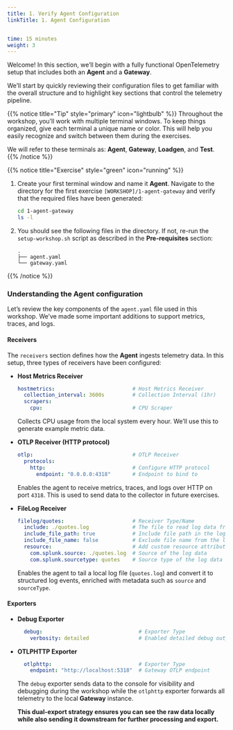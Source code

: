 ```yaml
---
title: 1. Verify Agent Configuration
linkTitle: 1. Agent Configuration


time: 15 minutes
weight: 3
---
```

Welcome! In this section, we’ll begin with a fully functional OpenTelemetry setup that includes both an **Agent** and a **Gateway**.

We’ll start by quickly reviewing their configuration files to get familiar with the overall structure and to highlight key sections that control the telemetry pipeline.

{{% notice title="Tip" style="primary" icon="lightbulb" %}}
Throughout the workshop, you’ll work with multiple terminal windows. To keep things organized, give each terminal a unique name or color. This will help you easily recognize and switch between them during the exercises.

We will refer to these terminals as: **Agent**, **Gateway**, **Loadgen**, and **Test**.
{{% /notice %}}

{{% notice title="Exercise" style="green" icon="running" %}}

1. Create your first terminal window and name it **Agent**. Navigate to the directory for the first exercise `[WORKSHOP]/1-agent-gateway` and verify that the required files have been generated:

    ```bash
    cd 1-agent-gateway
    ls -l
    ```
  
2. You should see the following files in the directory. If not, re-run the `setup-workshop.sh` script as described in the **Pre-requisites** section:

    ```text { title="Directory Structure" }
    .
    ├── agent.yaml
    └── gateway.yaml
    ```
<!--
3. Check the contents of the **agent.yaml** file. This file outlines the core structure of the OpenTelemetry Collector as deployed in **Agent** mode:

    ```bash
        cat ./agent.yaml
    ```

4. You will see a pre-configured setup tailored for this workshop:

    ```yaml { title="agent.yaml" }
    ###########################            This section holds all the
    ## Configuration section ##            configurations that can be 
    ###########################            used in this OpenTelemetry Collector
    extensions:                            # Array of Extensions
      health_check:                        # Configures the health check extension
        endpoint: 0.0.0.0:13133            # Endpoint to collect health check data

    receivers:                             # Array of Receivers
      hostmetrics:                         # Receiver Type
        collection_interval: 3600s         # Scrape metrics every hour
        scrapers:                          # Array of hostmetric scrapers
          cpu:                             # Scraper for cpu metrics
      otlp:                                # Receiver Type
        protocols:                         # list of Protocols used 
          http:                            # This wil enable the HTTP Protocol
            endpoint: "0.0.0.0:4318"       # Endpoint for incoming telemetry data 
      filelog/quotes:                      # Receiver Type/Name
        include: ./quotes.log              # The file to read log data from
        include_file_path: true            # Include file path in the log data
        include_file_name: false           # Exclude file name from the log data
        resource:                          # Add custom resource attributes
          com.splunk.source: ./quotes.log  # Source of the log data
          com.splunk.sourcetype: quotes    # Source type of the log data

    exporters:                             # Array of Exporters
      debug:                               # Exporter Type
        verbosity: detailed                # Enabled detailed debug output
      otlphttp:                            # Exporter Type
        endpoint: "http://localhost:5318"  # Gateway OTLP endpoint  
      file:                                # Exporter Type
        path: "./agent.out"                # Save path (OTLP JSON)
        append: false                      # Overwrite the file each time
    processors:                            # Array of Processors
      memory_limiter:                      # Limits memory usage by Collectors pipeline
        check_interval: 2s                 # Interval to check memory usage
        limit_mib: 512                     # Memory limit in MiB
      resourcedetection:                   # Processor Type
        detectors: [system]                # Detect system resource information
        override: true                     # Overwrites existing attributes
      resource/add_mode:                   # Processor Type/Name
        attributes:                        # Array of attributes and modifications
        - action: insert                   # Action is to insert a key
          key: otelcol.service.mode        # Key name
          value: "agent"                   # Key value

    ###########################            This section controls what
    ### Activation Section  ###            configurations will be used
    ###########################            by this OpenTelemetry Collector
    service:                               # Services configured for this Collector
      extensions:                          # Enabled extensions
      - health_check
      pipelines:                           # Array of configured pipelines
        traces:
          receivers:
          - otlp
          processors:
          - memory_limiter                 # Memory Limiter processor
          - resourcedetection              # Adds system attributes to the data
          - resource/add_mode              # Adds collector mode metadata
          exporters:
          - debug
          - file
          - otlphttp
        metrics:
          receivers:
          - hostmetrics                    # Hostmetric reciever (cpu only)
          - otlp
          processors:
          - memory_limiter                 # Memory Limiter processor
          - resourcedetection              # Adds system attributes to the data
          - resource/add_mode              # Adds collector mode metadata
          exporters:
          - debug
          - file
          - otlphttp
        logs:
          receivers:
          - otlp
          - filelog/quotes                 # Filelog Receiver
          processors:
          - memory_limiter                 # Memory Limiter processor
          - resourcedetection              # Adds system attributes to the data
          - resource/add_mode              # Adds collector mode metadata
          exporters:
          - debug
          - file
          - otlphttp
    ```
-->
{{% /notice %}}

### Understanding the Agent configuration

Let’s review the key components of the `agent.yaml` file used in this workshop. We’ve made some important additions to support metrics, traces, and logs.

#### Receivers

The `receivers` section defines how the **Agent** ingests telemetry data. In this setup, three types of receivers have been configured:

* **Host Metrics Receiver**

  ```yaml
  hostmetrics:                         # Host Metrics Receiver
    collection_interval: 3600s         # Collection Interval (1hr)
    scrapers:
      cpu:                             # CPU Scraper
  ```

  Collects CPU usage from the local system every hour. We’ll use this to generate example metric data.

* **OTLP Receiver (HTTP protocol)**

  ```yaml
  otlp:                                # OTLP Receiver
    protocols:
      http:                            # Configure HTTP protocol
        endpoint: "0.0.0.0:4318"       # Endpoint to bind to
  ```

  Enables the agent to receive metrics, traces, and logs over HTTP on port `4318`.  This is used to send data to the collector in future exercises.

* **FileLog Receiver**

  ```yaml
  filelog/quotes:                      # Receiver Type/Name
    include: ./quotes.log              # The file to read log data from
    include_file_path: true            # Include file path in the log data
    include_file_name: false           # Exclude file name from the log data
    resource:                          # Add custom resource attributes
      com.splunk.source: ./quotes.log  # Source of the log data
      com.splunk.sourcetype: quotes    # Source type of the log data
  ```

  Enables the agent to tail a local log file (`quotes.log`) and convert it to structured log events, enriched with metadata such as `source` and `sourceType`.

#### Exporters

* **Debug Exporter**

  ```yaml
    debug:                               # Exporter Type
      verbosity: detailed                # Enabled detailed debug output
  ```

* **OTLPHTTP Exporter**

  ```yaml
    otlphttp:                            # Exporter Type
      endpoint: "http://localhost:5318"  # Gateway OTLP endpoint  
  ```

  The `debug` exporter sends data to the console for visibility and debugging during the workshop while the `otlphttp` exporter forwards all telemetry to the local **Gateway** instance.

  **This dual-export strategy ensures you can see the raw data locally while also sending it downstream for further processing and export.**
